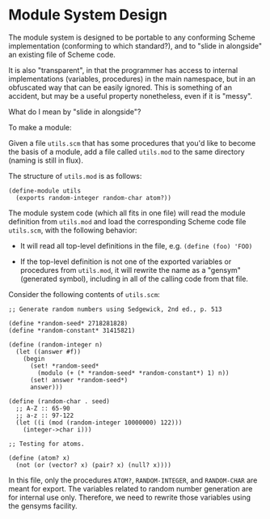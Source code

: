 # Module System Design

The module system is designed to be portable to any conforming Scheme implementation (conforming to which standard?), and to "slide in alongside" an existing file of Scheme code.

It is also "transparent", in that the programmer has access to internal implementations (variables, procedures) in the main namespace, but in an obfuscated way that can be easily ignored.  This is something of an accident, but may be a useful property nonetheless, even if it is "messy".

What do I mean by "slide in alongside"?

To make a module:

Given a file `utils.scm` that has some procedures that you'd like to become the basis of a module, add a file called `utils.mod` to the same directory (naming is still in flux).

The structure of `utils.mod` is as follows:

```
(define-module utils
  (exports random-integer random-char atom?))
```

The module system code (which all fits in one file) will read the module definition from `utils.mod` and load the corresponding Scheme code file `utils.scm`, with the following behavior:

+ It will read all top-level definitions in the file, e.g. `(define (foo) 'FOO)`

+ If the top-level definition is not one of the exported variables or procedures from `utils.mod`, it will rewrite the name as a "gensym" (generated symbol), including in all of the calling code from that file.

Consider the following contents of `utils.scm`:

```
;; Generate random numbers using Sedgewick, 2nd ed., p. 513

(define *random-seed* 2718281828)
(define *random-constant* 31415821)

(define (random-integer n)
  (let ((answer #f))
    (begin
      (set! *random-seed*
        (modulo (+ (* *random-seed* *random-constant*) 1) n))
      (set! answer *random-seed*)
      answer)))

(define (random-char . seed)
  ;; A-Z :: 65-90
  ;; a-z :: 97-122
  (let ((i (mod (random-integer 10000000) 122)))
    (integer->char i)))

;; Testing for atoms.

(define (atom? x)
  (not (or (vector? x) (pair? x) (null? x))))
```

In this file, only the procedures `ATOM?`, `RANDOM-INTEGER`, and `RANDOM-CHAR` are meant for export.  The variables related to random number generation are for internal use only.  Therefore, we need to rewrite those variables using the gensyms facility.
